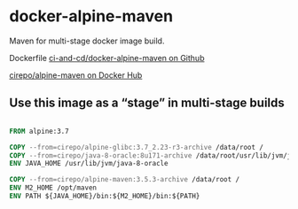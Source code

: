 # docker-alpine-maven

Maven for multi-stage docker image build.

Dockerfile [ci-and-cd/docker-alpine-maven on Github](https://github.com/ci-and-cd/docker-alpine-maven)

[cirepo/alpine-maven on Docker Hub](https://hub.docker.com/r/cirepo/alpine-maven/)

## Use this image as a “stage” in multi-stage builds

```dockerfile

FROM alpine:3.7

COPY --from=cirepo/alpine-glibc:3.7_2.23-r3-archive /data/root /
COPY --from=cirepo/java-8-oracle:8u171-archive /data/root/usr/lib/jvm/java-8-oracle /usr/lib/jvm/java-8-oracle
ENV JAVA_HOME /usr/lib/jvm/java-8-oracle

COPY --from=cirepo/alpine-maven:3.5.3-archive /data/root /
ENV M2_HOME /opt/maven
ENV PATH ${JAVA_HOME}/bin:${M2_HOME}/bin:${PATH}

```
